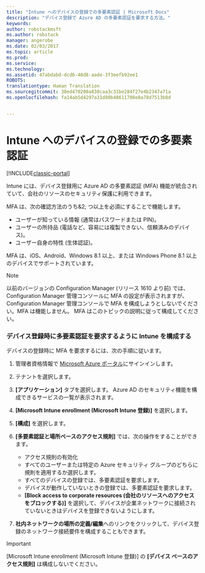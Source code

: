 ```yaml
---
title: "Intune へのデバイスの登録での多要素認証 | Microsoft Docs"
description: "デバイス登録で Azure AD の多要素認証を要求する方法。"
keywords: 
author: robstackmsft
ms.author: robstack
manager: angerobe
ms.date: 02/03/2017
ms.topic: article
ms.prod: 
ms.service: 
ms.technology: 
ms.assetid: 47abdabd-dcd6-48d8-aade-3f3eefb92ee1
ROBOTS: 
translationtype: Human Translation
ms.sourcegitcommit: 30ed470200a830caa3c31be284f27e4b2347a71a
ms.openlocfilehash: fa14ab5d4297a31d80b48611708e8a78d7513b8d


---
```


# <a name="multi-factor-authentication-for-intune-device-enrollments"></a>Intune へのデバイスの登録での多要素認証

[!INCLUDE[classic-portal](../includes/classic-portal.md)]

Intune には、デバイス登録用に Azure AD の多要素認証 (MFA) 機能が統合されていて、会社のリソースのセキュリティ保護に利用できます。

MFA は、次の確認方法のうち&2; つ以上を必須にすることで機能します。 

- ユーザーが知っている情報 (通常はパスワードまたは PIN)。
- ユーザーの所持品 (電話など、容易には複製できない、信頼済みのデバイス)。
- ユーザー自身の特性 (生体認証)。

MFA は、iOS、Android、Windows 8.1 以上、または Windows Phone 8.1 以上のデバイスでサポートされています。

> [!NOTE]
> 以前のバージョンの Configuration Manager (リリース 1610 より前) では、Configuration Manager 管理コンソールに MFA の設定が表示されますが、 Configuration Manager 管理コンソールで MFA を構成しようとしないでください。MFA は機能しません。 MFA はこのトピックの説明に従って構成してください。

### <a name="configure-intune-to-require-multi-factor-authentication-at-device-enrollment"></a>デバイス登録時に多要素認証を要求するように Intune を構成する
デバイスの登録時に MFA を要求するには、次の手順に従います。

1. 管理者資格情報で [Microsoft Azure ポータル](https://manage.windowsazure.com)にサインインします。
2. テナントを選択します。
2. **[アプリケーション]** タブを選択します。 Azure AD のセキュリティ機能を構成できるサービスの一覧が表示されます。
3. **[Microsoft Intune enrollment (Microsoft Intune 登録)]** を選択します。
4. **[構成]** を選択します。 
5. **[多要素認証と場所ベースのアクセス規則]** では、次の操作をすることができます。
    
    -  アクセス規則の有効化
    -  すべてのユーザーまたは特定の Azure セキュリティ グループのどちらに規則を適用するか選択します。
    -  すべてのデバイスの登録では、多要素認証を要求します。
    -  デバイスが動作していないときの登録では、多要素認証を要求します。
    -  **[Block access to corporate resources (会社のリソースへのアクセスをブロックする)]** を選択して、デバイスが企業ネットワークに接続されていないときはデバイスを登録できないようにします。 
4. **社内ネットワークの場所の定義/編集**へのリンクをクリックして、デバイス登録のネットワーク接続要件を構成することもできます。

> [!IMPORTANT]
> 
> [Microsoft Intune enrollment (Microsoft Intune 登録)] の **[デバイス ベースのアクセス規則]** は構成しないでください。



<!--HONumber=Feb17_HO1-->


